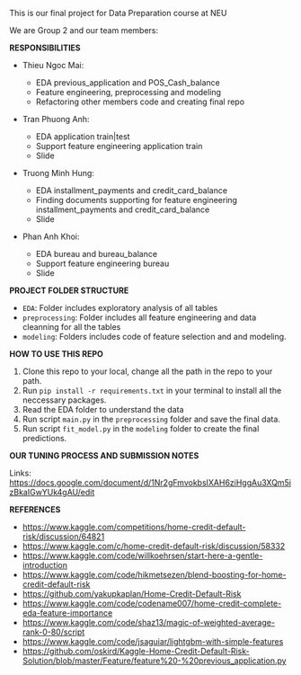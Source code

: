 This is our final project for Data Preparation course at NEU

We are Group 2 and our team members:

**RESPONSIBILITIES**
- Thieu Ngoc Mai:
    - EDA previous_application and POS_Cash_balance
    - Feature engineering, preprocessing and modeling
    - Refactoring other members code and creating final repo

- Tran Phuong Anh:
    - EDA application train|test
    - Support feature engineering application train
    - Slide

- Truong Minh Hung:
    - EDA installment_payments and credit_card_balance
    - Finding documents supporting for feature engineering installment_payments and credit_card_balance
    - Slide

- Phan Anh Khoi:
    - EDA bureau and bureau_balance
    - Support feature engineering bureau
    - Slide

**PROJECT FOLDER STRUCTURE**
- `EDA`: Folder includes exploratory analysis of all tables
- `preprocessing`: Folder includes all feature engineering and data cleanning for all the tables
- `modeling`: Folders includes code of feature selection and and modeling.

**HOW TO USE THIS REPO**
1. Clone this repo to your local, change all the path in the repo to your path.
2. Run `pip install -r requirements.txt` in your terminal to install all the neccessary packages.
4. Read the EDA folder to understand the data
5. Run script `main.py` in the `preprocessing` folder and save the final data.
6. Run script `fit_model.py` in the `modeling` folder to create the final predictions.

**OUR TUNING PROCESS AND SUBMISSION NOTES**

Links: https://docs.google.com/document/d/1Nr2gFmvokbsIXAH6ziHggAu3XQm5izBkaIGwYUk4gAU/edit

**REFERENCES**
- https://www.kaggle.com/competitions/home-credit-default-risk/discussion/64821
- https://www.kaggle.com/c/home-credit-default-risk/discussion/58332
- https://www.kaggle.com/code/willkoehrsen/start-here-a-gentle-introduction
- https://www.kaggle.com/code/hikmetsezen/blend-boosting-for-home-credit-default-risk
- https://github.com/yakupkaplan/Home-Credit-Default-Risk
- https://www.kaggle.com/code/codename007/home-credit-complete-eda-feature-importance
- https://www.kaggle.com/code/shaz13/magic-of-weighted-average-rank-0-80/script
- https://www.kaggle.com/code/jsaguiar/lightgbm-with-simple-features
- https://github.com/oskird/Kaggle-Home-Credit-Default-Risk-Solution/blob/master/Feature/feature%20-%20previous_application.py
